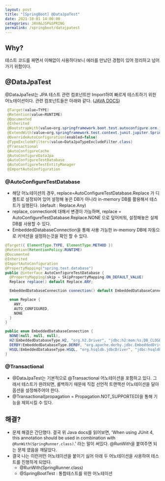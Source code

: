 ```yaml
---
layout: post
title: "[SpringBoot] @DataJpaTest"
date: 2021-10-01 14:00:00
categories: JAVA&JSP&SPRING
permalink: /springboot/datajpatest
---
```


## Why?

테스트 코드를 짜면서 이해없이 사용하다보니 에러를 만났던 경험이 있어 정리하고 넘어가기 위함이다.



## @DataJpaTest

@DataJpaTest는 JPA 테스트 관련 컴포넌트만 Import하여 빠르게 테스트하기 위한 어노테이션이다. 관련 컴포넌트들은 아래와 같다. ([JAVA DOCS](https://docs.spring.io/spring-boot/docs/current/api/org/springframework/boot/test/autoconfigure/orm/jpa/DataJpaTest.html))

```java
 @Target(value=TYPE)
 @Retention(value=RUNTIME)
 @Documented
 @Inherited
 @BootstrapWith(value=org.springframework.boot.test.autoconfigure.orm.jpa.DataJpaTestContextBootstrapper.class)
 @ExtendWith(value=org.springframework.test.context.junit.jupiter.SpringExtension.class)
 @OverrideAutoConfiguration(enabled=false)
 @TypeExcludeFilters(value=DataJpaTypeExcludeFilter.class)
 @Transactional
 @AutoConfigureCache
 @AutoConfigureDataJpa
 @AutoConfigureTestDatabase
 @AutoConfigureTestEntityManager
 @ImportAutoConfiguration
```



### @AutoConfigureTestDatabase

- 해당 어노테이션의 경우, replace=AutoConfigureTestDatabase.Replace 가 디폴트로 설정되어 있어 설정해 놓은 DB가 아니라 in-memory DB를 활용해서 테스트가 실행된다. (default : Replace.Any)
- replace, connection에 대해서 변경이 가능하며, replace = AutoConfigureTestDatabase.Replace.NONE 으로 덮어씌워, 설정해놓은 실제 DB를 사용할 수 있다.
- EmbeddedDatabaseConnection을 통해 사용 가능한 in-memory DB에 자동으로 커넥션을 설정하는것을 확인 할 수 있다.

```java
@Target({ ElementType.TYPE, ElementType.METHOD })
@Retention(RetentionPolicy.RUNTIME)
@Documented
@Inherited
@ImportAutoConfiguration
@PropertyMapping("spring.test.database")
public @interface AutoConfigureTestDatabase {
  @PropertyMapping(skip = SkipPropertyMapping.ON_DEFAULT_VALUE)
  Replace replace() default Replace.ANY;

  EmbeddedDatabaseConnection connection() default EmbeddedDatabaseConnection.NONE;

  enum Replace {
    ANY,
	AUTO_CONFIGURED,
	NONE
  }
}

public enum EmbeddedDatabaseConnection {
  NONE(null, null, null),
  H2(EmbeddedDatabaseType.H2, "org.h2.Driver", "jdbc:h2:mem:%s;DB_CLOSE_DELAY=-1;DB_CLOSE_ON_EXIT=FALSE"),
  DERBY(EmbeddedDatabaseType.DERBY, "org.apache.derby.jdbc.EmbeddedDriver", "jdbc:derby:memory:%s;create=true"),
  HSQL(EmbeddedDatabaseType.HSQL, "org.hsqldb.jdbcDriver", "jdbc:hsqldb:mem:%s");
}
```



### @Transactional

- @DataJpaTest는 기본적으로 @Transactional 어노테이션을 포함하고 있다. 그래서 테스트가 완려되면, 롤백하기 때문에 직접 선언적 트랜잭션 어노테이션을 달아 옵션을 설정해주어야 한다.
- @Transactional(propagation = Propagation.NOT_SUPPORTED)을 통해 기능을 제외시킬 수 있다.



## 	해결?

- 문제 해결은 간단했다. 결국 위 Java docs를 읽어보면, 'When using JUnit 4, this annotation should be used in combination with `@RunWith(SpringRunner.class)`.' 라는 말이 써있다. @RunWith을 붙여주면 되는 문제 였음을 깨달았다.
- 결국 나는 이런저런 어노테이션을 붙이기 싫어 아래 두 어노테이션을 사용하여 테스트를 진행하게 되었다.
  - @RunWith(SpringRunner.class)
  - @SpringBootTest : 통합테스트를 위한 어노테이션